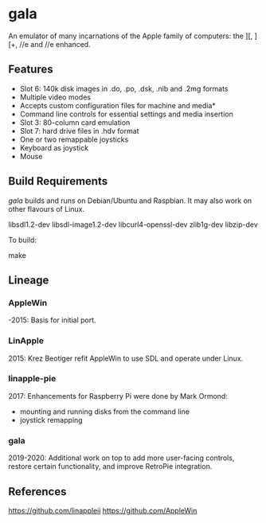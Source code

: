# gala

An emulator of many incarnations of the Apple family of computers:
the ][, ][+, //e and //e enhanced.


## Features

* Slot 6: 140k disk images in .do, .po, .dsk, .nib and .2mg formats
* Multiple video modes
* Accepts custom configuration files for machine and media*
* Command line controls for essential settings and media insertion
* Slot 3: 80-column card emulation
* Slot 7: hard drive files in .hdv format
* One or two remappable joysticks
* Keyboard as joystick
* Mouse


## Build Requirements

*gala* builds and runs on Debian/Ubuntu and Raspbian.
It may also work on other flavours of Linux.

  libsdl1.2-dev
  libsdl-image1.2-dev
  libcurl4-openssl-dev
  zlib1g-dev
  libzip-dev

To build:

  make


## Lineage

### AppleWin

-2015: Basis for initial port.

### LinApple

2015: Krez Beotiger refit AppleWin to use SDL and operate under Linux.

### linapple-pie

2017: Enhancements for Raspberry Pi were done by Mark Ormond:

  * mounting and running disks from the command line
  * joystick remapping

### gala

2019-2020: Additional work on top to add more user-facing controls,
restore certain functionality, and improve RetroPie integration.


## References

https://github.com/linappleii
https://github.com/AppleWin
